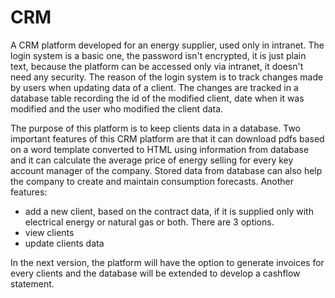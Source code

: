# CRM
A CRM platform developed for an energy supplier, used only in intranet.
The login system is a basic one, the password isn't encrypted, it is just plain text, because the platform can be accessed only via intranet, it doesn't need any security. The reason of the login system is to track changes made by users when updating data of a client. The changes are tracked in a database table recording the id of the modified client, date when it was modified and the user who modified the client data. 

The purpose of this platform is to keep clients data in a database. Two important features of this CRM platform are that it can download pdfs based on a word template converted to HTML using information from database and it can calculate the average price of energy selling for every key account manager of the company. 
Stored data from database can also help the company to create and maintain consumption forecasts. 
Another features: 
- add a new client, based on the contract data, if it is supplied only with electrical energy or natural gas or both. There are 3 options. 
- view clients
- update clients data

In the next version, the platform will have the option to generate invoices for every clients and the database will be extended to develop a cashflow statement.
